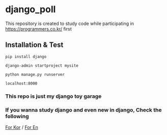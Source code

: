 # django_poll
This repository is created to study code while participating in https://programmers.co.kr/ first

## Installation & Test

`
pip install django 
`

`
django-admin startproject mysite
`

`
python manage.py runserver
`

`
localhost:8000
`

### This repo is just my django toy garage
### If you wanna study django and even new in django, Check the following
[For Kor](https://programmers.co.kr/learn/courses/%EC%9E%A5%EA%B3%A0%EB%A5%BC-%ED%99%9C%EC%9A%A9%ED%95%9C-%EC%9B%B9%EC%82%AC%EC%9D%B4%ED%8A%B8-%EB%A7%8C%EB%93%A4%EA%B8%B0) /
[For En](https://www.codeschool.com/courses/try-django)
